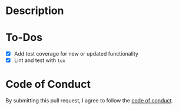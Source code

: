 # Description

<!-- Please describe the changes included in this PR here. -->

# To-Dos

<!-- Before submitting this PR, please lint and test your changes locally. -->
<!-- Add an 'x' between the brackets to mark each checkbox as checked. -->
<!-- (Feel free to remove any items that do not apply to this PR.) -->

- [x] Add test coverage for new or updated functionality
- [x] Lint and test with `tox`

# Code of Conduct

By submitting this pull request, I agree to follow the [code of conduct](https://cloud2sql.com/code-of-conduct).
